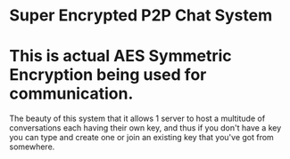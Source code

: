 # Super Encrypted P2P Chat System

# This is actual AES Symmetric Encryption being used for communication.

The beauty of this system that it allows 1 server to host a multitude of conversations each having their own key, and thus if you don't have a key you can type and create one or join an existing key that you've got from somewhere.
